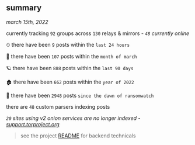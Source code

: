 
## summary
_march 15th, 2022_

currently tracking `92` groups across `130` relays & mirrors - _`48` currently online_

⏲ there have been `9` posts within the `last 24 hours`

🦈 there have been `107` posts within the `month of march`

🪐 there have been `888` posts within the `last 90 days`

🏚 there have been `662` posts within the `year of 2022`

🦕 there have been `2948` posts `since the dawn of ransomwatch`

there are `48` custom parsers indexing posts

_`20` sites using v2 onion services are no longer indexed - [support.torproject.org](https://support.torproject.org/onionservices/v2-deprecation/)_

> see the project [README](https://github.com/thetanz/ransomwatch#ransomwatch--) for backend technicals
